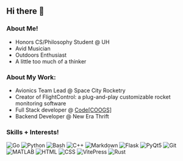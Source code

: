 ## Hi there 👋

<!--
**nathansamuell/nathansamuell** is a ✨ _special_ ✨ repository because its `README.md` (this file) appears on your GitHub profile.

Here are some ideas to get you started:

- 🔭 I’m currently working on ...
- 🌱 I’m currently learning ...
- 👯 I’m looking to collaborate on ...
- 🤔 I’m looking for help with ...
- 💬 Ask me about ...
- 📫 How to reach me: ...
- 😄 Pronouns: ...
- ⚡ Fun fact: ...
-->

### About Me!
- Honors CS/Philosophy Student @ UH
- Avid Musician
- Outdoors Enthusiast
- A little too much of a thinker


### About My Work:
- Avionics Team Lead @ Space City Rocketry
- Creator of FlightControl: a plug-and-play customizable rocket monitoring software
- Full Stack developer @ [Code[COOGS]](https://www.codecoogs.com/)
- Backend Developer @ New Era Thrift
<!--
[![Top Langs](https://github-readme-stats.vercel.app/api/top-langs/?username=nathansamuell&layout=donut-vertical)](https://github.com/anuraghazra/github-readme-stats)
-->
### Skills + Interests!


<!--
![Go](https://img.shields.io/badge/Go-3AB3E1?style=for-the-badge&logo=go&logoColor=white&color=3AB3E1)
![Python](https://img.shields.io/badge/Python-99CC00?style=for-the-badge&logo=python&logoColor=white&color=99CC00)
![Bash](https://img.shields.io/badge/Bash-000000?style=for-the-badge&logo=gnu-bash&logoColor=white&color=000000)
![C++](https://img.shields.io/badge/C%2B%2B-FF7F32?style=for-the-badge&logo=c%2B%2B&logoColor=white&color=FF7F32)
-->

![Go](https://img.shields.io/badge/Go-3AB3E1.svg?logo=go&logoColor=white)
![Python](https://img.shields.io/badge/Python-99CC00.svg?logo=python&logoColor=white)
![Bash](https://img.shields.io/badge/Bash-000000.svg?logo=gnu-bash&logoColor=white)
![C++](https://img.shields.io/badge/C%2B%2B-FF7F32.svg?logo=c%2B%2B&logoColor=white)
![Markdown](https://img.shields.io/badge/Markdown-000000.svg?logo=markdown&logoColor=white)
![Flask](https://img.shields.io/badge/Flask-0E4D92.svg?logo=flask&logoColor=white)
![PyQt5](https://img.shields.io/badge/PyQt5-5B76C4.svg?logo=qt&logoColor=white)
![Git](https://img.shields.io/badge/Git-F05032.svg?logo=git&logoColor=white)
![MATLAB](https://img.shields.io/badge/MATLAB-FFCC00.svg?logo=matlab&logoColor=white)
![HTML](https://img.shields.io/badge/HTML-E34F26.svg?logo=html5&logoColor=white)
![CSS](https://img.shields.io/badge/CSS-1572B6.svg?logo=css3&logoColor=white)
![VitePress](https://img.shields.io/badge/VitePress-646CFF.svg?logo=vite&logoColor=white)
![Rust](https://img.shields.io/badge/Rust-000000.svg?logo=rust&logoColor=white)
